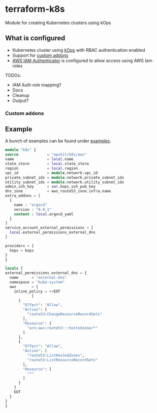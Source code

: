 # terraform-k8s

Module for creating Kubernetes clusters using kOps

## What is configured

* Kubernetes cluster using [kOps](https://kops.sigs.k8s.io) with RBAC authentication enabled
* Support for [custom addons](https://kops.sigs.k8s.io/addons/#custom-addons)
* [AWS IAM Authenticator](https://github.com/kubernetes-sigs/aws-iam-authenticator) is configured to allow access using AWS Iam roles

TODOs:

* IAM Auth role mapping?
* Docs
* Cleanup
* Output?

### Custom addons

## Example

A bunch of examples can be found under [examples](./examples).

  ````terraform
module "k8s" {
  source             = "opzkit/k8s/aws"
  name               = local.name
  state_store        = local.state_store
  region             = local.region
  vpc_id             = module.network.vpc_id
  private_subnet_ids = module.network.private_subnet_ids
  utility_subnet_ids = module.network.utility_subnet_ids
  admin_ssh_key      = var.kops_ssh_pub_key
  dns_zone           = aws_route53_zone.infra.name
  extra_addons = [
    {
      name : "argocd"
      version : "0.0.1"
      content : local.argocd_yaml
    }
  ]
  service_account_external_permissions = [
    local.external_permissions_external_dns
  ]

  providers = {
    kops = kops
  }
}

locals {
  external_permissions_external_dns = {
    name      = "external-dns"
    namespace = "kube-system"
    aws       = {
      inline_policy = <<EOT
              [
        {
          "Effect": "Allow",
          "Action": [
            "route53:ChangeResourceRecordSets"
          ],
          "Resource": [
            "arn:aws:route53:::hostedzone/*"
          ]
        },
        {
          "Effect": "Allow",
          "Action": [
            "route53:ListHostedZones",
            "route53:ListResourceRecordSets"
          ],
          "Resource": [
            "*"
          ]
        }
      ]
      EOT
    }
  }
}
````
